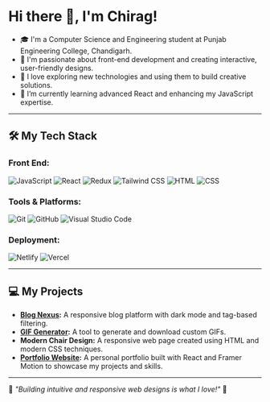 # Hi there 👋, I'm Chirag!

- 🎓 I'm a Computer Science and Engineering student at Punjab Engineering College, Chandigarh.  
- 🌟 I'm passionate about front-end development and creating interactive, user-friendly designs.  
- 🧠 I love exploring new technologies and using them to build creative solutions.  
- 🌱 I’m currently learning advanced React and enhancing my JavaScript expertise.  

---

## 🛠 My Tech Stack

### Front End:
![JavaScript](https://img.shields.io/badge/-JavaScript-f7df1e?logo=javascript&logoColor=black&style=for-the-badge)
![React](https://img.shields.io/badge/-React-61DAFB?logo=react&logoColor=black&style=for-the-badge)
![Redux](https://img.shields.io/badge/-Redux-764ABC?logo=redux&logoColor=white&style=for-the-badge)
![Tailwind CSS](https://img.shields.io/badge/-Tailwind%20CSS-06B6D4?logo=tailwind-css&logoColor=white&style=for-the-badge)
![HTML](https://img.shields.io/badge/-HTML-E34F26?logo=html5&logoColor=white&style=for-the-badge)
![CSS](https://img.shields.io/badge/-CSS-1572B6?logo=css3&logoColor=white&style=for-the-badge)

### Tools & Platforms:
![Git](https://img.shields.io/badge/-Git-F05032?logo=git&logoColor=white&style=for-the-badge)
![GitHub](https://img.shields.io/badge/-GitHub-181717?logo=github&logoColor=white&style=for-the-badge)
![Visual Studio Code](https://img.shields.io/badge/-VS%20Code-0078D4?logo=visual-studio-code&logoColor=white&style=for-the-badge)

### Deployment:
![Netlify](https://img.shields.io/badge/-Netlify-00C7B7?logo=netlify&logoColor=white&style=for-the-badge)
![Vercel](https://img.shields.io/badge/-Vercel-000000?logo=vercel&logoColor=white&style=for-the-badge)

---

## 💻 My Projects

- **[Blog Nexus](https://github.com/your-username/blog-nexus):** A responsive blog platform with dark mode and tag-based filtering.  
- **[GIF Generator](https://github.com/your-username/gif-generator):** A tool to generate and download custom GIFs.  
- **Modern Chair Design:** A responsive web page created using HTML and modern CSS techniques.  
- **[Portfolio Website](https://chirag-garg.vercel.app/):** A personal portfolio built with React and Framer Motion to showcase my projects and skills.

---

🌟 *"Building intuitive and responsive web designs is what I love!"* 🌟
